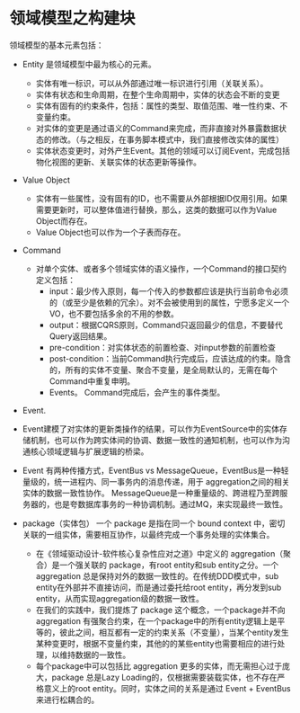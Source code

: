 # 领域模型之构建块

领域模型的基本元素包括：

* Entity 是领域模型中最为核心的元素。
  * 实体有唯一标识，可以从外部通过唯一标识进行引用（关联关系）。
  * 实体有状态和生命周期，在整个生命周期中，实体的状态会不断的变更
  * 实体有固有的约束条件，包括：属性的类型、取值范围、唯一性约束、不变量约束。
  * 对实体的变更是通过语义的Command来完成，而非直接对外暴露数据状态的修改。（与之相反，在事务脚本模式中，我们直接修改实体的属性）
  * 实体状态变更时，对外产生Event。其他的领域可以订阅Event，完成包括物化视图的更新、关联实体的状态更新等操作。

* Value Object
  * 实体有一些属性，没有固有的ID，也不需要从外部根据ID仅用引用。如果需要更新时，可以整体值进行替换，那么，这类的数据可以作为Value Object而存在。
  * Value Object也可以作为一个子表而存在。
* Command
  * 对单个实体、或者多个领域实体的语义操作，一个Command的接口契约定义包括：
    * input：最少传入原则，每一个传入的参数都应该是执行当前命令必须的（或至少是依赖的冗余）。对不会被使用到的属性，宁愿多定义一个VO，也不要包括多余的不用的参数。
    * output：根据CQRS原则，Command只返回最少的信息，不要替代Query返回结果。
    * pre-condition：对实体状态的前置检查、对input参数的前置检查
    * post-condition：当前Command执行完成后，应该达成的约束。隐含的，所有的实体不变量、聚合不变量，是全局默认的，无需在每个Command中重复申明。
    * Events。 Command完成后，会产生的事件类型。   
*  Event.
  * Event建模了对实体的更新类操作的结果，可以作为EventSource中的实体存储机制，也可以作为跨实体间的协调、数据一致性的通知机制，也可以作为沟通核心领域逻辑与扩展逻辑的桥梁。
  * Event 有两种传播方式，EventBus vs MessageQueue，EventBus是一种轻量级的，统一进程内、同一事务内的消息传递，用于 aggregation之间的相关实体的数据一致性协作。 MessageQueue是一种重量级的、跨进程乃至跨服务器的，也是夸数据库事务的一种协调机制。通过MQ，来实现最终一致性。 
* package（实体包）
  一个 package 是指在同一个 bound context 中，密切关联的一组实体，需要相互协作，以最终完成一个事务处理的实体集合。
  * 在《领域驱动设计-软件核心复杂性应对之道》中定义的 aggregation（聚合）是一个强关联的 package，有root entity和sub entity之分。一个 aggregation 总是保持对外的数据一致性的。在传统DDD模式中，sub entity在外部并不直接访问，而是通过委托给root entity，再分发到sub entity，从而实现aggregation级的数据一致性。
  * 在我们的实践中，我们提炼了 package 这个概念，一个package并不向 aggregation 有强聚合约束，在一个package中的所有entity逻辑上是平等的，彼此之间，相互都有一定的约束关系（不变量），当某个entity发生某种变更时，根据不变量约束，其他的的某些entity也需要相应的进行处理，以维持数据的一致性。
  * 每个package中可以包括比 aggregation 更多的实体，而无需担心过于庞大，package 总是Lazy Loading的，仅根据需要装载实体，也不存在严格意义上的root entity。同时，实体之间的关系是通过 Event + EventBus来进行松耦合的。
  





